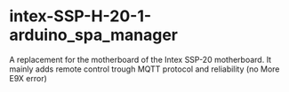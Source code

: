 # intex-SSP-H-20-1-arduino_spa_manager
A replacement for the motherboard of the Intex SSP-20 motherboard. It mainly adds remote control trough MQTT protocol and reliability (no More E9X error)
